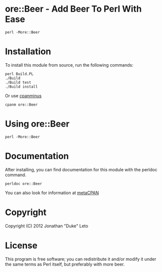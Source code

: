 # ore::Beer - Add Beer To Perl With Ease

    perl -More::Beer

# Installation

To install this module from source, run the following commands:

	perl Build.PL
	./Build
	./Build test
	./Build install

Or use [cpanminus](http://cpanmin.us)

    cpanm ore::Beer

# Using ore::Beer

    perl -More::Beer

# Documentation

After installing, you can find documentation for this module with the
perldoc command.

    perldoc ore::Beer

You can also look for information at [metaCPAN](https://metacpan.org/module/ore::Beer)

# Copyright

Copyright (C) 2012 Jonathan "Duke" Leto

# License

This program is free software; you can redistribute it and/or modify it
under the same terms as Perl itself, but preferably with more beer.

